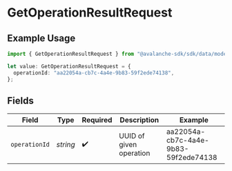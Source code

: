 # GetOperationResultRequest

## Example Usage

```typescript
import { GetOperationResultRequest } from "@avalanche-sdk/sdk/data/models/operations";

let value: GetOperationResultRequest = {
  operationId: "aa22054a-cb7c-4a4e-9b83-59f2ede74138",
};
```

## Fields

| Field                                | Type                                 | Required                             | Description                          | Example                              |
| ------------------------------------ | ------------------------------------ | ------------------------------------ | ------------------------------------ | ------------------------------------ |
| `operationId`                        | *string*                             | :heavy_check_mark:                   | UUID of given operation              | aa22054a-cb7c-4a4e-9b83-59f2ede74138 |